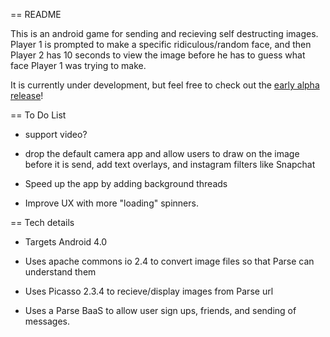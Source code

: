 == README

This is an android game for sending and recieving self destructing images. Player 1 is prompted to make a specific ridiculous/random face, and then Player 2 has 10 seconds to view the image before he has to guess what face Player 1 was trying to make. 

It is currently under development, but feel free to check out the [early alpha release](https://play.google.com/apps/publish/?dev_acc=08076605914356498695#PricingPlace:p=com.johncorser.selfiesnap)!


== To Do List

* support video?

* drop the default camera app and allow users to draw on the image before it is send, add text overlays, and instagram filters like Snapchat

* Speed up the app by adding background threads

* Improve UX with more "loading" spinners.


== Tech details

* Targets Android 4.0

* Uses apache commons io 2.4 to convert image files so that Parse can understand them

* Uses Picasso 2.3.4 to recieve/display images from Parse url

* Uses a Parse BaaS to allow user sign ups, friends, and sending of messages.

